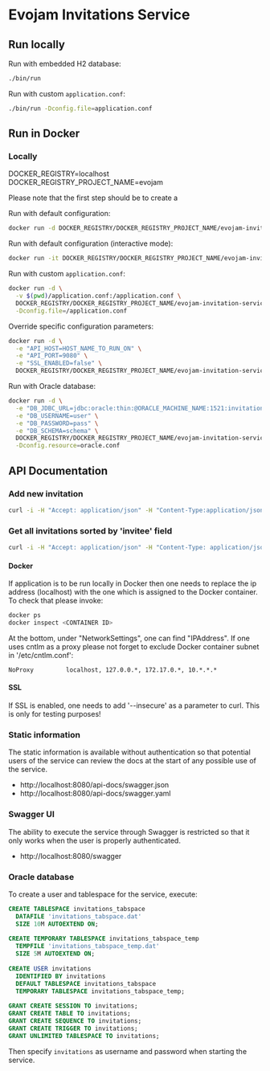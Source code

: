 # Evojam Invitations Service

## Run locally

Run with embedded H2 database:
```bash
./bin/run
```

Run with custom `application.conf`:
```bash
./bin/run -Dconfig.file=application.conf
```

## Run in Docker

### Locally
DOCKER_REGISTRY=localhost
DOCKER_REGISTRY_PROJECT_NAME=evojam

Please note that the first step should be to create a 

Run with default configuration:
```bash
docker run -d DOCKER_REGISTRY/DOCKER_REGISTRY_PROJECT_NAME/evojam-invitation-service:1.0.0
```

Run with default configuration (interactive mode):
```bash
docker run -it DOCKER_REGISTRY/DOCKER_REGISTRY_PROJECT_NAME/evojam-invitation-service:1.0.0
```

Run with custom `application.conf`:
```bash
docker run -d \
  -v $(pwd)/application.conf:/application.conf \
  DOCKER_REGISTRY/DOCKER_REGISTRY_PROJECT_NAME/evojam-invitation-service:1.0.0 \
  -Dconfig.file=/application.conf
```

Override specific configuration parameters:
```bash
docker run -d \
  -e "API_HOST=HOST_NAME_TO_RUN_ON" \
  -e "API_PORT=9080" \
  -e "SSL_ENABLED=false" \
  DOCKER_REGISTRY/DOCKER_REGISTRY_PROJECT_NAME/evojam-invitation-service:1.0.0
```

Run with Oracle database:
```bash
docker run -d \
  -e "DB_JDBC_URL=jdbc:oracle:thin:@ORACLE_MACHINE_NAME:1521:invitation" \
  -e "DB_USERNAME=user" \
  -e "DB_PASSWORD=pass" \
  -e "DB_SCHEMA=schema" \
  DOCKER_REGISTRY/DOCKER_REGISTRY_PROJECT_NAME/evojam-invitation-service:1.0.0 \
  -Dconfig.resource=oracle.conf
```

## API Documentation

### Add new invitation
```bash
curl -i -H "Accept: application/json" -H "Content-Type:application/json" -X POST --data '{"invitee" : "Adam Dec", "email" : "adec@evojam.com"}' -u admin:admin http://localhost:8080/v1/invitation
```

### Get all invitations sorted by 'invitee' field

```bash
curl -i -H "Accept: application/json" -H "Content-Type: application/json" -X GET -u admin:admin http://localhost:8080/v1/invitation
```
#### Docker
If application is to be run locally in Docker then one needs to replace the ip address (localhost) with the one which is assigned to the Docker container.
To check that please invoke:
```bash
docker ps
docker inspect <CONTAINER ID>
```
At the bottom, under "NetworkSettings", one can find "IPAddress".
If one uses cntlm as a proxy please not forget to exclude Docker container subnet in '/etc/cntlm.conf':
```text
NoProxy         localhost, 127.0.0.*, 172.17.0.*, 10.*.*.*
```

#### SSL
If SSL is enabled, one needs to add '--insecure' as a parameter to curl. This is only for testing purposes!

### Static information

The static information is available without authentication so that potential users of the service 
can review the docs at the start of any possible use of the service.

- http://localhost:8080/api-docs/swagger.json
- http://localhost:8080/api-docs/swagger.yaml

### Swagger UI

The ability to execute the service through Swagger is restricted so that it only works when the user is properly authenticated.

- http://localhost:8080/swagger

### Oracle database

To create a user and tablespace for the service, execute:
```sql
CREATE TABLESPACE invitations_tabspace
  DATAFILE 'invitations_tabspace.dat'
  SIZE 10M AUTOEXTEND ON;
 
CREATE TEMPORARY TABLESPACE invitations_tabspace_temp
  TEMPFILE 'invitations_tabspace_temp.dat'
  SIZE 5M AUTOEXTEND ON;
 
CREATE USER invitations
  IDENTIFIED BY invitations
  DEFAULT TABLESPACE invitations_tabspace
  TEMPORARY TABLESPACE invitations_tabspace_temp;
 
GRANT CREATE SESSION TO invitations;
GRANT CREATE TABLE TO invitations;
GRANT CREATE SEQUENCE TO invitations;
GRANT CREATE TRIGGER TO invitations;
GRANT UNLIMITED TABLESPACE TO invitations;
```

Then specify `invitations` as username and password when starting the service.